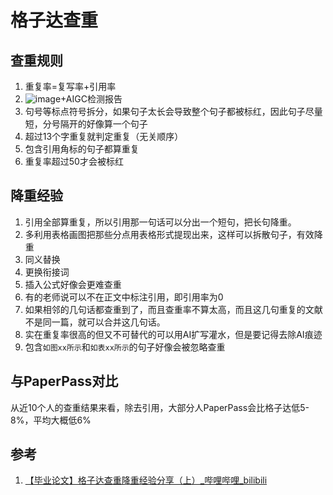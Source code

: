 # 格子达查重

##  查重规则

1. 重复率=复写率+引用率
2. ![image](https://github.com/3210448723/HNUSTGraduationDesignTemplate/assets/61307277/582e9b44-ac58-4555-bbcb-749b96c6349e)+AIGC检测报告
3. 句号等标点符号拆分，如果句子太长会导致整个句子都被标红，因此句子尽量短，分号隔开的好像算一个句子
4. 超过13个字重复就判定重复（无关顺序）
5. 包含引用角标的句子都算重复
6. 重复率超过50才会被标红

## 降重经验

1. 引用全部算重复，所以引用那一句话可以分出一个短句，把长句降重。
2. 多利用表格画图把那些分点用表格形式提现出来，这样可以拆散句子，有效降重
3. 同义替换
4. 更换衔接词
5. 插入公式好像会更难查重
6. 有的老师说可以不在正文中标注引用，即引用率为0
7. 如果相邻的几句话都查重到了，而且查重率不算太高，而且这几句重复的文献不是同一篇，就可以合并这几句话。
8. 实在重复率很高的但又不可替代的可以用AI扩写灌水，但是要记得去除AI痕迹
9. 包含`如图xx所示`和``如表xx所示``的句子好像会被忽略查重

## 与PaperPass对比

从近10个人的查重结果来看，除去引用，大部分人PaperPass会比格子达低5-8%，平均大概低6%

## 参考

1. [【毕业论文】格子达查重降重经验分享（上）_哔哩哔哩_bilibili](https://www.bilibili.com/video/BV1uF41177gK)

